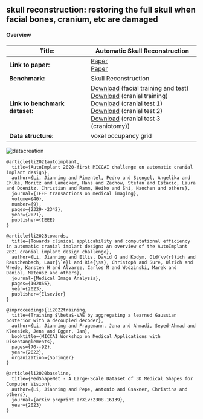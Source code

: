 ## skull reconstruction: restoring the full skull when facial bones, cranium, etc are damaged  


#### Overview

| **Title:**    | Automatic Skull Reconstruction |
| -------- | ------- |
| **Link to paper:** | [Paper](https://www.sciencedirect.com/science/article/abs/pii/S1361841523001251)   <br> [Paper](https://link.springer.com/chapter/10.1007/978-3-031-25046-0_7)   |
| **Benchmark:**    | Skull Reconstruction   |
| **Link to benchmark dataset:**    | [Download](https://uni-duisburg-essen.sciebo.de/s/04LtiVuuUxL4ybT) (facial training and test) <br> [Download](https://dl.dropboxusercontent.com/s/2v09h0vt0k3x9l3/training_set.zip?dl=0) (cranial training) <br> [Download](https://dl.dropboxusercontent.com/s/me3yh4azub7jbpn/test_set_for_participants.zip?dl=0) (cranial test 1) <br> [Download](https://dl.dropboxusercontent.com/s/7ijvewjw4lnjyjv/additional_test_set_for_participants.zip?dl=0) (cranial test 2)  <br> [Download](https://figshare.com/articles/dataset/MUG500_Repository/9616319?file=29011878) (cranial test 3  (craniotomy))|
| **Data structure:**| voxel occupancy grid  |

![datacreation](https://github.com/Jianningli/medshapenet-feedback/blob/main/assets/skull_reconstruction.png)































```
@article{li2021autoimplant,
  title={AutoImplant 2020-first MICCAI challenge on automatic cranial implant design},
  author={Li, Jianning and Pimentel, Pedro and Szengel, Angelika and Ehlke, Moritz and Lamecker, Hans and Zachow, Stefan and Estacio, Laura and Doenitz, Christian and Ramm, Heiko and Shi, Haochen and others},
  journal={IEEE transactions on medical imaging},
  volume={40},
  number={9},
  pages={2329--2342},
  year={2021},
  publisher={IEEE}
}

@article{li2023towards,
  title={Towards clinical applicability and computational efficiency in automatic cranial implant design: An overview of the AutoImplant 2021 cranial implant design challenge},
  author={Li, Jianning and Ellis, David G and Kodym, Old{\v{r}}ich and Rauschenbach, Laur{\`e}l and Rie{\ss}, Christoph and Sure, Ulrich and Wrede, Karsten H and Alvarez, Carlos M and Wodzinski, Marek and Daniol, Mateusz and others},
  journal={Medical Image Analysis},
  pages={102865},
  year={2023},
  publisher={Elsevier}
}

@inproceedings{li2022training,
  title={Training $\beta$-VAE by aggregating a learned Gaussian posterior with a decoupled decoder},
  author={Li, Jianning and Fragemann, Jana and Ahmadi, Seyed-Ahmad and Kleesiek, Jens and Egger, Jan},
  booktitle={MICCAI Workshop on Medical Applications with Disentanglements},
  pages={70--92},
  year={2022},
  organization={Springer}
}

@article{li2020baseline,
  title={MedShapeNet - A Large-Scale Dataset of 3D Medical Shapes for Computer Vision},
  author={Li, Jianning and Pepe, Antonio and Gsaxner, Christina and others},
  journal={arXiv preprint arXiv:2308.16139},
  year={2023}
}
```
